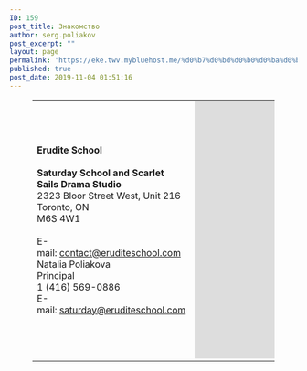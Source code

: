 ```yaml
---
ID: 159
post_title: Знакомство
author: serg.poliakov
post_excerpt: ""
layout: page
permalink: 'https://eke.twv.mybluehost.me/%d0%b7%d0%bd%d0%b0%d0%ba%d0%be%d0%bc%d1%81%d1%82%d0%b2%d0%be/'
published: true
post_date: 2019-11-04 01:51:16
---
```

<!-- wp:table -->
<figure class="wp-block-table"><table class=""><tbody><tr><td> <strong>Erudite School </strong><br><br> <strong>Saturday School and Scarlet Sails Drama Studio</strong><br> 2323 Bloor Street West, Unit 216<br>Toronto, ON<br>M6S 4W1<br> <br> E-mail: <a href="mailto:contact@eruditeschool.com?subject=">contact@eruditeschool.com</a><br>Natalia Poliakova<br> Principal<br> 1 (416) 569-0886<br> E-mail: <a href="mailto:contact@eruditeschool.com?subject=">saturday@eruditeschool.com</a> </td><td> <iframe src="https://www.google.com/maps/embed?pb=!1m18!1m12!1m3!1d2886.9102605204916!2d-79.48218758450238!3d43.65003537912142!2m3!1f0!2f0!3f0!3m2!1i1024!2i768!4f13.1!3m3!1m2!1s0x882b37ae683e98b7%3A0xb99a971ff8e8baa9!2s2323%20Bloor%20St%20W%20%23216%2C%20Toronto%2C%20ON%20M6S%204W1!5e0!3m2!1sen!2sca!4v1572833041032!5m2!1sen!2sca" style="border:0;" allowfullscreen="" width="600" height="450" frameborder="0"></iframe></td></tr></tbody></table></figure>
<!-- /wp:table -->